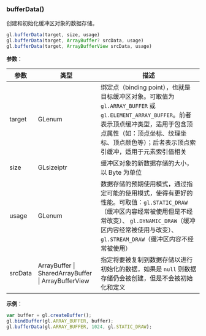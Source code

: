 ### bufferData()

创建和初始化缓冲区对象的数据存储。

```js
gl.bufferData(target, size, usage)
gl.bufferData(target, ArrayBuffer? srcData, usage)
gl.bufferData(target, ArrayBufferView srcData, usage)
```

**参数**：

|参数|类型|描述|
|-|-|-|
|target|GLenum|绑定点（binding point），也就是目标缓冲区对象。可取值为 `gl.ARRAY_BUFFER` 或 `gl.ELEMENT_ARRAY_BUFFER`。前者表示顶点缓冲类型，适用于包含顶点属性（如：顶点坐标、纹理坐标、顶点颜色等）；后者表示顶点索引缓冲，适用于元素索引值相关|
|size|GLsizeiptr|缓冲区对象的新数据存储的大小，以 Byte 为单位|
|usage|GLenum|数据存储的预期使用模式，通过指定可能的使用模式，使得有更好的性能。可取值：`gl.STATIC_DRAW`（缓冲区内容经常被使用但是不经常改变）、 `gl.DYNAMIC_DRAW`（缓冲区内容经常被使用与改变）、 `gl.STREAM_DRAW`（缓冲区内容不经常被使用）|
|srcData|ArrayBuffer &#124; SharedArrayBuffer &#124; ArrayBufferView|指定将要被复制到数据存储以进行初始化的数据，如果是 `null` 则数据存储仍会被创建，但是不会被初始化和定义|

**示例**：

```js
var buffer = gl.createBuffer();
gl.bindBuffer(gl.ARRAY_BUFFER, buffer);
gl.bufferData(gl.ARRAY_BUFFER, 1024, gl.STATIC_DRAW);
```
